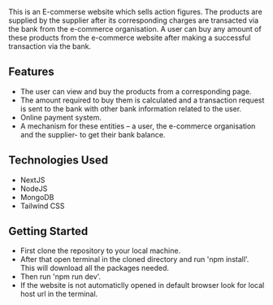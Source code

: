 This is an E-commerse website which sells action figures. The products are supplied by the supplier after its corresponding charges are transacted via the bank from the e-commerce organisation. A user can buy any amount of these products from the e-commerce website after making a successful transaction via the bank.

## Features

- The user can view and buy the products from a corresponding page.
- The amount required to buy them is calculated and a transaction request is sent to the bank with other bank information related to the user.
- Online payment system.
- A mechanism for these entities – a user, the e-commerce organisation and the supplier- to get their bank balance.


## Technologies Used

- NextJS
- NodeJS
- MongoDB
- Tailwind CSS



## Getting Started

- First clone the repository to your local machine.
- After that open terminal in the cloned directory and run 'npm install'. This will download all the packages needed.
- Then run 'npm run dev'.
- If the website is not automaticlly opened in default browser look for local host url in the terminal.
  

